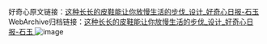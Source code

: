 好奇心原文链接：[这种长长的皮鞋能让你放慢生活的步伐_设计_好奇心日报-石玉 ](https://www.qdaily.com/articles/11681.html)
WebArchive归档链接：[这种长长的皮鞋能让你放慢生活的步伐_设计_好奇心日报-石玉 ](http://web.archive.org/web/20190623170930/https://www.qdaily.com/articles/11681.html)
![image](http://ww3.sinaimg.cn/large/007d5XDply1g3wahd5ubgj30u04wv4qp)